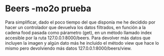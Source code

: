# Beers -mo2o prueba
Para simplificar, dado el poco tiempo del que disponía me he decidido por hacer un controlador que devuelva los datos filtrados,
en función a la cadena food pasada como párametro (get), en un método llamado index accesible por la ruta 127.0.0.1:8000/beers.
Para devolver más datos que incluyen la imagen y algún dato más he incluido el método view que hace lo mismo pero devolviendo más datos
127.0.0.1:8000/beers/view.



